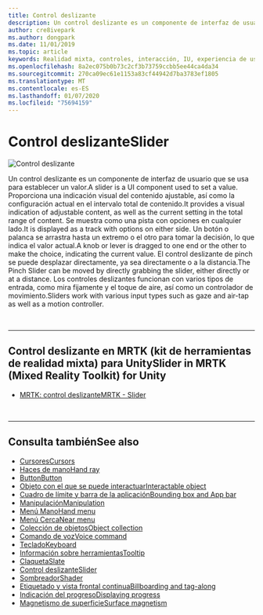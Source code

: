 ```yaml
---
title: Control deslizante
description: Un control deslizante es un componente de interfaz de usuario que le permite establecer un valor moviendo un botón o una palanca en una pista.
author: cre8ivepark
ms.author: dongpark
ms.date: 11/01/2019
ms.topic: article
keywords: Realidad mixta, controles, interacción, IU, experiencia de usuario
ms.openlocfilehash: 8a2ec075b0b73c2cf3b73759ccbb5ee44ca4da34
ms.sourcegitcommit: 270ca09ec61e1153a83cf44942d7ba3783ef1805
ms.translationtype: MT
ms.contentlocale: es-ES
ms.lasthandoff: 01/07/2020
ms.locfileid: "75694159"
---
```

# <a name="slider"></a><span data-ttu-id="e5397-104">Control deslizante</span><span class="sxs-lookup"><span data-stu-id="e5397-104">Slider</span></span>

![Control deslizante](images/UX/UX_Hero_Slider.jpg)

<span data-ttu-id="e5397-106">Un control deslizante es un componente de interfaz de usuario que se usa para establecer un valor.</span><span class="sxs-lookup"><span data-stu-id="e5397-106">A slider is a UI component used to set a value.</span></span> <span data-ttu-id="e5397-107">Proporciona una indicación visual del contenido ajustable, así como la configuración actual en el intervalo total de contenido.</span><span class="sxs-lookup"><span data-stu-id="e5397-107">It provides a visual indication of adjustable content, as well as the current setting in the total range of content.</span></span> <span data-ttu-id="e5397-108">Se muestra como una pista con opciones en cualquier lado.</span><span class="sxs-lookup"><span data-stu-id="e5397-108">It is displayed as a track with options on either side.</span></span> <span data-ttu-id="e5397-109">Un botón o palanca se arrastra hasta un extremo o el otro para tomar la decisión, lo que indica el valor actual.</span><span class="sxs-lookup"><span data-stu-id="e5397-109">A knob or lever is dragged to one end or the other to make the choice, indicating the current value.</span></span> <span data-ttu-id="e5397-110">El control deslizante de pinch se puede desplazar directamente, ya sea directamente o a la distancia.</span><span class="sxs-lookup"><span data-stu-id="e5397-110">The Pinch Slider can be moved by directly grabbing the slider, either directly or at a distance.</span></span> <span data-ttu-id="e5397-111">Los controles deslizantes funcionan con varios tipos de entrada, como mira fijamente y el toque de aire, así como un controlador de movimiento.</span><span class="sxs-lookup"><span data-stu-id="e5397-111">Sliders work with various input types such as gaze and air-tap as well as a motion controller.</span></span>

<br>

---

## <a name="slider-in-mrtk-mixed-reality-toolkit-for-unity"></a><span data-ttu-id="e5397-112">Control deslizante en MRTK (kit de herramientas de realidad mixta) para Unity</span><span class="sxs-lookup"><span data-stu-id="e5397-112">Slider in MRTK (Mixed Reality Toolkit) for Unity</span></span>

* [<span data-ttu-id="e5397-113">MRTK: control deslizante</span><span class="sxs-lookup"><span data-stu-id="e5397-113">MRTK - Slider</span></span>](https://microsoft.github.io/MixedRealityToolkit-Unity/Documentation/README_Sliders.html)

<br>

---

## <a name="see-also"></a><span data-ttu-id="e5397-114">Consulta también</span><span class="sxs-lookup"><span data-stu-id="e5397-114">See also</span></span>

* [<span data-ttu-id="e5397-115">Cursores</span><span class="sxs-lookup"><span data-stu-id="e5397-115">Cursors</span></span>](cursors.md)
* [<span data-ttu-id="e5397-116">Haces de mano</span><span class="sxs-lookup"><span data-stu-id="e5397-116">Hand ray</span></span>](point-and-commit.md)
* [<span data-ttu-id="e5397-117">Button</span><span class="sxs-lookup"><span data-stu-id="e5397-117">Button</span></span>](button.md)
* [<span data-ttu-id="e5397-118">Objeto con el que se puede interactuar</span><span class="sxs-lookup"><span data-stu-id="e5397-118">Interactable object</span></span>](interactable-object.md)
* [<span data-ttu-id="e5397-119">Cuadro de límite y barra de la aplicación</span><span class="sxs-lookup"><span data-stu-id="e5397-119">Bounding box and App bar</span></span>](app-bar-and-bounding-box.md)
* [<span data-ttu-id="e5397-120">Manipulación</span><span class="sxs-lookup"><span data-stu-id="e5397-120">Manipulation</span></span>](direct-manipulation.md)
* [<span data-ttu-id="e5397-121">Menú Mano</span><span class="sxs-lookup"><span data-stu-id="e5397-121">Hand menu</span></span>](hand-menu.md)
* [<span data-ttu-id="e5397-122">Menú Cerca</span><span class="sxs-lookup"><span data-stu-id="e5397-122">Near menu</span></span>](near-menu.md)
* [<span data-ttu-id="e5397-123">Colección de objetos</span><span class="sxs-lookup"><span data-stu-id="e5397-123">Object collection</span></span>](object-collection.md)
* [<span data-ttu-id="e5397-124">Comando de voz</span><span class="sxs-lookup"><span data-stu-id="e5397-124">Voice command</span></span>](voice-input.md)
* [<span data-ttu-id="e5397-125">Teclado</span><span class="sxs-lookup"><span data-stu-id="e5397-125">Keyboard</span></span>](keyboard.md)
* [<span data-ttu-id="e5397-126">Información sobre herramientas</span><span class="sxs-lookup"><span data-stu-id="e5397-126">Tooltip</span></span>](tooltip.md)
* [<span data-ttu-id="e5397-127">Claqueta</span><span class="sxs-lookup"><span data-stu-id="e5397-127">Slate</span></span>](slate.md)
* [<span data-ttu-id="e5397-128">Control deslizante</span><span class="sxs-lookup"><span data-stu-id="e5397-128">Slider</span></span>](slider.md)
* [<span data-ttu-id="e5397-129">Sombreador</span><span class="sxs-lookup"><span data-stu-id="e5397-129">Shader</span></span>](shader.md)
* [<span data-ttu-id="e5397-130">Etiquetado y vista frontal continua</span><span class="sxs-lookup"><span data-stu-id="e5397-130">Billboarding and tag-along</span></span>](billboarding-and-tag-along.md)
* [<span data-ttu-id="e5397-131">Indicación del progreso</span><span class="sxs-lookup"><span data-stu-id="e5397-131">Displaying progress</span></span>](progress.md)
* [<span data-ttu-id="e5397-132">Magnetismo de superficie</span><span class="sxs-lookup"><span data-stu-id="e5397-132">Surface magnetism</span></span>](surface-magnetism.md)

